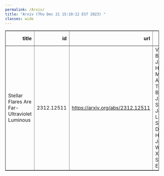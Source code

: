 ```yaml
---
permalink: /Arxiv/
title: "Arxiv (Thu Dec 21 15:10:12 EST 2023) "
classes: wide
---
```

<table border="1" class="dataframe">
  <thead>
    <tr style="text-align: right;">
      <th>title</th>
      <th>id</th>
      <th>url</th>
      <th>authors</th>
      <th>Local Authors</th>
    </tr>
  </thead>
  <tbody>
    <tr>
      <td>Stellar Flares Are Far-Ultraviolet Luminous</td>
      <td>2312.12511</td>
      <td><a href="https://arxiv.org/abs/2312.12511" target="_blank">https://arxiv.org/abs/2312.12511</a></td>
      <td>Vera L. Berger, Jason T. Hinkle, Michael A. Tucker, Benjamin J. Shappee, Jennifer L. Van Saders, Daniel Huber, Jeffrey W. Reep, Xudong Sun, Kai E. Yang</td>
      <td>Michael Tucker</td>
    </tr>
  </tbody>
</table>
